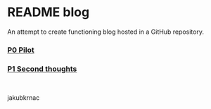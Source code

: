 # README blog
  
An attempt to create functioning blog hosted in a GitHub repository.

### [P0 Pilot](/p0)
### [P1 Second thoughts](/p1)

&nbsp;
&nbsp;

jakubkrnac
